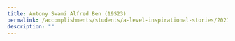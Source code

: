 ```yaml
---
title: Antony Swami Alfred Ben (19S23)
permalink: /accomplishments/students/a-level-inspirational-stories/2021/antony/
description: ""
---
```


